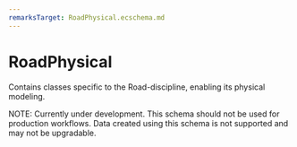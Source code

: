```yaml
---
remarksTarget: RoadPhysical.ecschema.md
---
```


# RoadPhysical

Contains classes specific to the Road-discipline, enabling its physical modeling.

NOTE: Currently under development. This schema should not be used for production workflows. Data created using this schema is not supported and may not be upgradable.